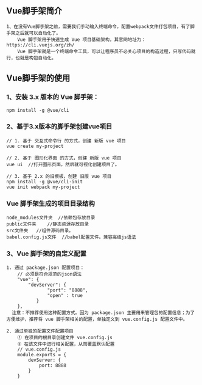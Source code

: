 
## Vue脚手架简介
    1、在没有Vue脚手架之前，需要我们手动输入终端命令，配置webpack文件打包项目，有了脚手架之后就可以自动化了。
        Vue 脚手架用于快速生成 Vue 项目基础架构，其官网地址为：https://cli.vuejs.org/zh/
        Vue 脚手架就是一个终端命令工具，可以让程序员不必关心项目的构造过程，只写代码就行，也就是构包自动化。

## Vue脚手架的使用

### 1、安装 3.x 版本的 Vue 脚手架：
    npm install -g @vue/cli

### 2、基于3.x版本的脚手架创建vue项目
    // 1. 基于 交互式命令行 的方式，创建 新版 vue 项目
    vue create my-project

    // 2. 基于 图形化界面 的方式，创建 新版 vue 项目
    vue ui  //打开图形页面，然后就可视化创建项目了。

    // 3. 基于 2.x 的旧模板，创建 旧版 vue 项目
    npm install -g @vue/cli-init
    vue init webpack my-project

### Vue 脚手架生成的项目目录结构
    node_modules文件夹  //依赖包存放目录
    public文件夹    //静态资源存放目录
    src文件夹   //组件源码目录。
    babel.config.js文件  //babel配置文件。兼容高级js语法

### 3、Vue 脚手架的自定义配置
    1. 通过 package.json 配置项目：
        // 必须是符合规范的json语法
        "vue": {
            "devServer": {
                   "port": "8888",
                   "open" : true
               }
        },
      注意：不推荐使用这种配置方式。因为 package.json 主要用来管理包的配置信息；为了方便维护，推荐将 vue 脚手架相关的配置，单独定义到 vue.config.js 配置文件中。

    2. 通过单独的配置文件配置项目
        ① 在项目的根目录创建文件 vue.config.js
        ② 在该文件中进行相关配置，从而覆盖默认配置
        // vue.config.js
        module.exports = {
            devServer: {
                port: 8888
            }
        }


